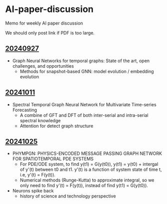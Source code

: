 # AI-paper-discussion
Memo for weekly AI paper discussion

We should only post link if PDF is too large.

## [20240927](20240927)
- Graph Neural Networks for temporal graphs: State of the art, open challenges, and opportunities
    - Methods for snapshot-based GNN: model evolution / embedding evolution


## [20241011](20241011)
- Spectral Temporal Graph Neural Network for Multivariate Time-series Forecasting
    - A combine of GFT and DFT of both inter-serial and intra-serial spectral knowledge
    - Attention for detect graph structure

## [20241025](20241025)

- PHYMPGN: PHYSICS-ENCODED MESSAGE PASSING GRAPH NETWORK FOR SPATIOTEMPORAL PDE SYSTEMS
  - For PDE/ODE system, to find y(t1) = G(y(t0)), y(t1) = y(t0) + intergal of y'(t) between t0 and t1. y'(t) is a function of system state of time t, i.e, y'(t) = F(y(t)).
  - Numerical methods (Runge-Kutta) to approximate integral, so we only need to find y'(t) = F(y(t)), instead of find y(t1) = G(y(t0)).
- Neurons spike back
  - history of science and technology perspective
